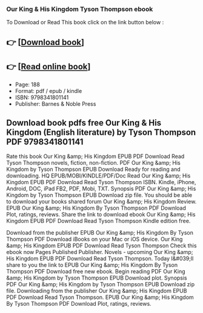 ### Our King & His Kingdom Tyson Thompson ebook

To Download or Read This book click on the link button below :

## 👉  [**[Download book](http://filesbooks.info/download.php?group=book&from=github.com&id=722010&lnk=1079 "Download book")**]

## 👉  [**[Read online book](http://filesbooks.info/download.php?group=book&from=github.com&id=722010&lnk=1079 "Read online book")**]


* Page: 188
* Format: pdf / epub / kindle
* ISBN: 9798341801141
* Publisher: Barnes &amp; Noble Press



## Download book pdfs free Our King & His Kingdom (English literature) by Tyson Thompson PDF 9798341801141


Rate this book Our King &amp;amp; His Kingdom EPUB PDF Download Read Tyson Thompson novels, fiction, non-fiction. PDF Our King &amp;amp; His Kingdom by Tyson Thompson EPUB Download Ready for reading and downloading. HQ EPUB/MOBI/KINDLE/PDF/Doc Read Our King &amp;amp; His Kingdom EPUB PDF Download Read Tyson Thompson ISBN. Kindle, iPhone, Android, DOC, iPad FB2, PDF, Mobi, TXT. Synopsis PDF Our King &amp;amp; His Kingdom by Tyson Thompson EPUB Download zip file. You should be able to download your books shared forum Our King &amp;amp; His Kingdom Review. EPUB Our King &amp;amp; His Kingdom By Tyson Thompson PDF Download Plot, ratings, reviews. Share the link to download ebook Our King &amp;amp; His Kingdom EPUB PDF Download Read Tyson Thompson Kindle edition free.

Download from the publisher EPUB Our King &amp;amp; His Kingdom By Tyson Thompson PDF Download iBooks on your Mac or iOS device. Our King &amp;amp; His Kingdom EPUB PDF Download Read Tyson Thompson Check this ebook now Pages Published Publisher. Novels - upcoming Our King &amp;amp; His Kingdom EPUB PDF Download Read Tyson Thompson. Today I&amp;#039;ll share to you the link to EPUB Our King &amp;amp; His Kingdom By Tyson Thompson PDF Download free new ebook. Begin reading PDF Our King &amp;amp; His Kingdom by Tyson Thompson EPUB Download plot. Synopsis PDF Our King &amp;amp; His Kingdom by Tyson Thompson EPUB Download zip file. Downloading from the publisher Our King &amp;amp; His Kingdom EPUB PDF Download Read Tyson Thompson. EPUB Our King &amp;amp; His Kingdom By Tyson Thompson PDF Download Plot, ratings, reviews.





